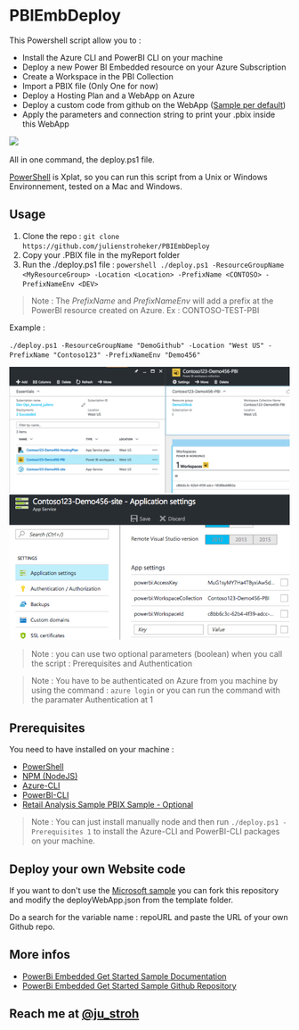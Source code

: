 # PBIEmbDeploy

This Powershell script allow you to :
* Install the Azure CLI and PowerBI CLI on your machine
* Deploy a new Power BI Embedded resource on your Azure Subscription
* Create a Workspace in the PBI Collection
* Import a PBIX file (Only One for now)
* Deploy a Hosting Plan and a WebApp on Azure
* Deploy a custom code from github on the WebApp ([Sample per default](https://github.com/Azure-Samples/power-bi-embedded-integrate-report-into-web-app))
* Apply the parameters and connection string to print your .pbix inside this WebApp

![](./media/demoPBIEmbScript.gif)

All in one command, the deploy.ps1 file.

[PowerShell](https://github.com/PowerShell/PowerShell) is Xplat, so you can run this script from a Unix or Windows Environnement, tested on a Mac and Windows.

## Usage

1. Clone the repo : `git clone https://github.com/julienstroheker/PBIEmbDeploy`
2. Copy your .PBIX file in the myReport folder
3. Run the ./deploy.ps1 file : `powershell ./deploy.ps1 -ResourceGroupName <MyResourceGroup> -Location <Location> -PrefixName <CONTOSO> -PrefixNameEnv <DEV>`

> Note : The *PrefixName* and *PrefixNameEnv* will add a prefix at the PowerBI resource created on Azure. Ex : CONTOSO-TEST-PBI

Example :

`./deploy.ps1 -ResourceGroupName "DemoGithub" -Location "West US" -PrefixName "Contoso123" -PrefixNameEnv "Demo456"`

![](./media/OutputExample.png)
![](./media/OutputExampleAppSettings.png)

> Note : you can use two optional parameters (boolean) when you call the script : Prerequisites and Authentication

> Note : You have to be authenticated on Azure from you machine by using the command : `azure login` or you can run the command with the paramater Authentication at 1

## Prerequisites

You need to have installed on your machine :
* [PowerShell](https://github.com/PowerShell/PowerShell) 
* [NPM (NodeJS)](https://nodejs.org/en/download/)
* [Azure-CLI](https://github.com/Azure/azure-xplat-cli)
* [PowerBI-CLI](https://github.com/Microsoft/PowerBI-Cli)
* [Retail Analysis Sample PBIX Sample - Optional](http://go.microsoft.com/fwlink/?LinkID=780547)

> Note : You can just install manually node and then run `./deploy.ps1 -Prerequisites 1` to install the Azure-CLI and PowerBI-CLI packages on your machine.

## Deploy your own Website code 

If you want to don't use the [Microsoft sample](https://github.com/Azure-Samples/power-bi-embedded-integrate-report-into-web-app) you can fork this repository and modify the deployWebApp.json from the template folder.

Do a search for the variable name : repoURL and paste the URL of your own Github repo.

## More infos 

* [PowerBi Embedded Get Started Sample Documentation](https://docs.microsoft.com/en-us/azure/power-bi-embedded/power-bi-embedded-get-started-sample)
* [PowerBi Embedded Get Started Sample Github Repository](https://github.com/Azure-Samples/power-bi-embedded-integrate-report-into-web-app)


## Reach me at [@ju_stroh](https://twitter.com/Ju_Stroh)